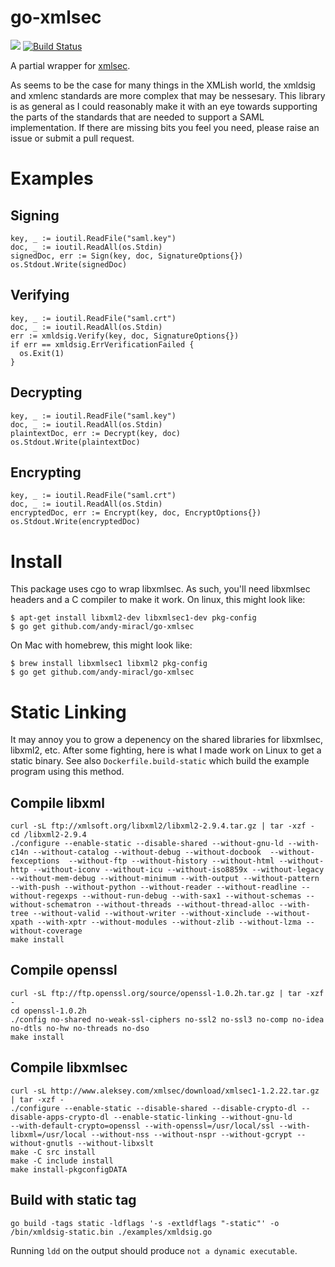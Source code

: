 # go-xmlsec

[![](https://godoc.org/github.com/andy-miracl/go-xmlsec?status.png)](http://godoc.org/github.com/andy-miracl/go-xmlsec) [![Build Status](https://travis-ci.org/crewjam/go-xmlsec.svg?branch=master)](https://travis-ci.org/crewjam/go-xmlsec)

A partial wrapper for [xmlsec](https://www.aleksey.com/xmlsec). 

As seems to be the case for many things in the XMLish world, the xmldsig and xmlenc standards are more complex that may be nessesary. This library is as general as I could reasonably make it with an eye towards supporting the parts of the standards that are needed to support a SAML implementation. If there are missing bits you feel you need, please raise an issue or submit a pull request. 

# Examples

## Signing

    key, _ := ioutil.ReadFile("saml.key")
    doc, _ := ioutil.ReadAll(os.Stdin)
    signedDoc, err := Sign(key, doc, SignatureOptions{})
    os.Stdout.Write(signedDoc)

## Verifying

    key, _ := ioutil.ReadFile("saml.crt")
    doc, _ := ioutil.ReadAll(os.Stdin)
    err := xmldsig.Verify(key, doc, SignatureOptions{})
    if err == xmldsig.ErrVerificationFailed {
      os.Exit(1)
    }

## Decrypting

    key, _ := ioutil.ReadFile("saml.key")
    doc, _ := ioutil.ReadAll(os.Stdin)
    plaintextDoc, err := Decrypt(key, doc)
    os.Stdout.Write(plaintextDoc)

## Encrypting

    key, _ := ioutil.ReadFile("saml.crt")
    doc, _ := ioutil.ReadAll(os.Stdin)
    encryptedDoc, err := Encrypt(key, doc, EncryptOptions{})
    os.Stdout.Write(encryptedDoc)

# Install

This package uses cgo to wrap libxmlsec. As such, you'll need libxmlsec headers and a C compiler to make it work. On linux, this might look like:

    $ apt-get install libxml2-dev libxmlsec1-dev pkg-config
    $ go get github.com/andy-miracl/go-xmlsec

On Mac with homebrew, this might look like:

    $ brew install libxmlsec1 libxml2 pkg-config
    $ go get github.com/andy-miracl/go-xmlsec

# Static Linking

It may annoy you to grow a depenency on the shared libraries for libxmlsec, libxml2, etc. After some fighting, here is what I made work on Linux to get
a static binary. See also `Dockerfile.build-static` which build the example
program using this method.

## Compile libxml

```
curl -sL ftp://xmlsoft.org/libxml2/libxml2-2.9.4.tar.gz | tar -xzf -
cd /libxml2-2.9.4
./configure --enable-static --disable-shared --without-gnu-ld --with-c14n --without-catalog --without-debug --without-docbook  --without-fexceptions  --without-ftp --without-history --without-html --without-http --without-iconv --without-icu --without-iso8859x --without-legacy --without-mem-debug --without-minimum --with-output --without-pattern --with-push --without-python --without-reader --without-readline --without-regexps --without-run-debug --with-sax1 --without-schemas --without-schematron --without-threads --without-thread-alloc --with-tree --without-valid --without-writer --without-xinclude --without-xpath --with-xptr --without-modules --without-zlib --without-lzma --without-coverage
make install
```

## Compile openssl

```
curl -sL ftp://ftp.openssl.org/source/openssl-1.0.2h.tar.gz | tar -xzf -
cd openssl-1.0.2h
./config no-shared no-weak-ssl-ciphers no-ssl2 no-ssl3 no-comp no-idea no-dtls no-hw no-threads no-dso
make install
```

## Compile libxmlsec

```
curl -sL http://www.aleksey.com/xmlsec/download/xmlsec1-1.2.22.tar.gz | tar -xzf -
./configure --enable-static --disable-shared --disable-crypto-dl --disable-apps-crypto-dl --enable-static-linking --without-gnu-ld       --with-default-crypto=openssl --with-openssl=/usr/local/ssl --with-libxml=/usr/local --without-nss --without-nspr --without-gcrypt --without-gnutls --without-libxslt
make -C src install
make -C include install
make install-pkgconfigDATA
```

## Build with static tag

```
go build -tags static -ldflags '-s -extldflags "-static"' -o /bin/xmldsig-static.bin ./examples/xmldsig.go
```

Running `ldd` on the output should produce `not a dynamic executable`.


